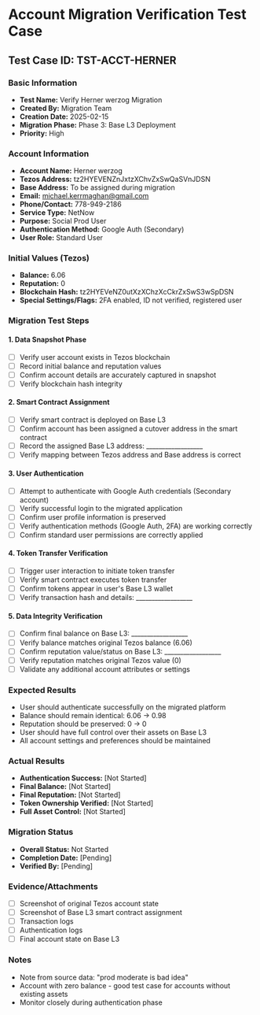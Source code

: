 # Account Migration Verification Test Case

## Test Case ID: TST-ACCT-HERNER

### Basic Information
- **Test Name:** Verify Herner werzog Migration
- **Created By:** Migration Team
- **Creation Date:** 2025-02-15
- **Migration Phase:** Phase 3: Base L3 Deployment
- **Priority:** High

### Account Information
- **Account Name:** Herner werzog
- **Tezos Address:** tz2HYEVENZnJxtzXChvZxSwQaSVnJDSN
- **Base Address:** To be assigned during migration
- **Email:** michael.kerrmaghan@gmail.com
- **Phone/Contact:** 778-949-2186
- **Service Type:** NetNow
- **Purpose:** Social Prod User
- **Authentication Method:** Google Auth (Secondary)
- **User Role:** Standard User

### Initial Values (Tezos)
- **Balance:** 6.06
- **Reputation:** 0
- **Blockchain Hash:** tz2HYEVeNZ0utXzXChzXcCkrZxSwS3wSpDSN
- **Special Settings/Flags:** 2FA enabled, ID not verified, registered user

### Migration Test Steps

#### 1. Data Snapshot Phase
- [ ] Verify user account exists in Tezos blockchain
- [ ] Record initial balance and reputation values
- [ ] Confirm account details are accurately captured in snapshot
- [ ] Verify blockchain hash integrity

#### 2. Smart Contract Assignment
- [ ] Verify smart contract is deployed on Base L3
- [ ] Confirm account has been assigned a cutover address in the smart contract
- [ ] Record the assigned Base L3 address: __________________
- [ ] Verify mapping between Tezos address and Base address is correct

#### 3. User Authentication
- [ ] Attempt to authenticate with Google Auth credentials (Secondary account)
- [ ] Verify successful login to the migrated application
- [ ] Confirm user profile information is preserved
- [ ] Verify authentication methods (Google Auth, 2FA) are working correctly
- [ ] Confirm standard user permissions are correctly applied

#### 4. Token Transfer Verification
- [ ] Trigger user interaction to initiate token transfer
- [ ] Verify smart contract executes token transfer
- [ ] Confirm tokens appear in user's Base L3 wallet
- [ ] Verify transaction hash and details: __________________

#### 5. Data Integrity Verification
- [ ] Confirm final balance on Base L3: __________________
- [ ] Verify balance matches original Tezos balance (6.06)
- [ ] Confirm reputation value/status on Base L3: __________________
- [ ] Verify reputation matches original Tezos value (0)
- [ ] Validate any additional account attributes or settings

### Expected Results
- User should authenticate successfully on the migrated platform
- Balance should remain identical: 6.06 → 0.98
- Reputation should be preserved: 0 → 0
- User should have full control over their assets on Base L3
- All account settings and preferences should be maintained

### Actual Results
- **Authentication Success:** [Not Started]
- **Final Balance:** [Not Started]
- **Final Reputation:** [Not Started]
- **Token Ownership Verified:** [Not Started]
- **Full Asset Control:** [Not Started]

### Migration Status
- **Overall Status:** Not Started
- **Completion Date:** [Pending]
- **Verified By:** [Pending]

### Evidence/Attachments
- [ ] Screenshot of original Tezos account state
- [ ] Screenshot of Base L3 smart contract assignment
- [ ] Transaction logs
- [ ] Authentication logs
- [ ] Final account state on Base L3

### Notes
- Note from source data: "prod moderate is bad idea"
- Account with zero balance - good test case for accounts without existing assets
- Monitor closely during authentication phase 
